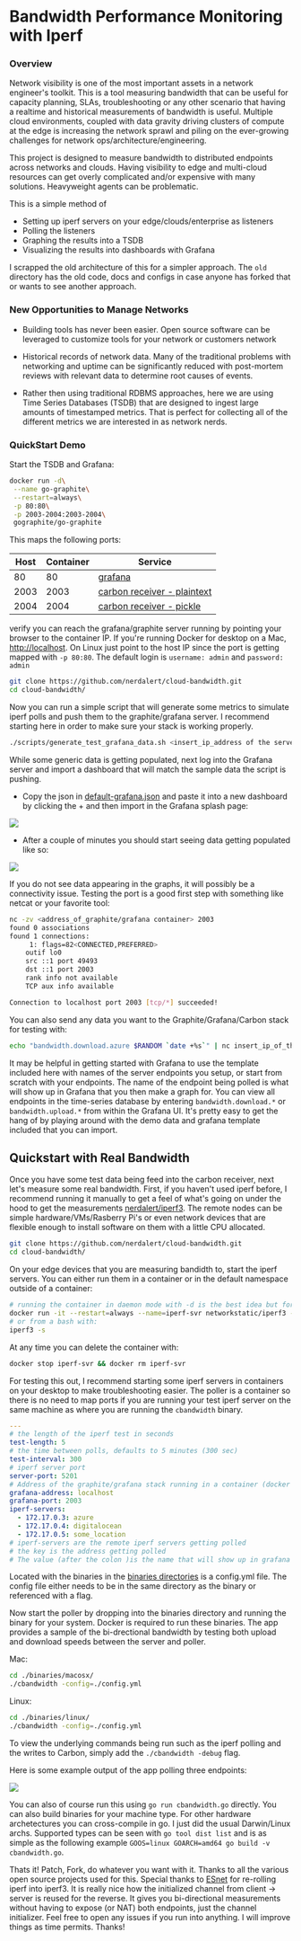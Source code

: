 # Bandwidth Performance Monitoring with Iperf

### Overview

Network visibility is one of the most important assets in a network engineer's toolkit. This is a tool measuring bandwidth that can be useful for capacity planning, SLAs, troubleshooting or any other scenario that having a realtime and historical measurements of bandwidth is useful. Multiple cloud environments, coupled with data gravity driving clusters of compute at the edge is increasing the network sprawl and piling on the ever-growing challenges for network ops/architecture/engineering.

This project is designed to measure bandwidth to distributed endpoints across networks and clouds. Having visibility to edge and multi-cloud resources can get overly complicated and/or expensive with many solutions. Heavyweight agents can be problematic.

This is a simple method of 
- Setting up iperf servers on your edge/clouds/enterprise as listeners
- Polling the listeners
- Graphing the results into a TSDB 
- Visualizing the results into dashboards with Grafana

I scrapped the old architecture of this for a simpler approach. The `old` directory has the old code, docs and configs in case anyone has forked that or wants to see another approach.

### New Opportunities to Manage Networks

- Building tools has never been easier. Open source software can be leveraged to customize tools for your network or customers network 

- Historical records of network data. Many of the traditional problems with networking and uptime can be significantly reduced with post-mortem reviews with relevant data to determine root causes of events. 

- Rather then using traditional RDBMS approaches, here we are using Time Series Databases (TSDB) that are designed to ingest large amounts of timestamped metrics. That is perfect for collecting all of the different metrics we are interested in as network nerds.

### QuickStart Demo

Start the TSDB and Grafana:

```sh
docker run -d\
 --name go-graphite\
 --restart=always\
 -p 80:80\
 -p 2003-2004:2003-2004\
 gographite/go-graphite
```

This maps the following ports:

Host | Container | Service
---- | --------- | -------------------------------------------------------------------------------------------------------------------
  80 |        80 | [grafana](http://docs.grafana.org/)
2003 |      2003 | [carbon receiver - plaintext](http://graphite.readthedocs.io/en/latest/feeding-carbon.html#the-plaintext-protocol)
2004 |      2004 | [carbon receiver - pickle](http://graphite.readthedocs.io/en/latest/feeding-carbon.html#the-pickle-protocol)

verify you can reach the grafana/graphite server running by pointing your browser to the container IP. If you're running Docker for desktop on a Mac, [http://localhost](http://localhost). On Linux just point to the host IP since the port is getting mapped with `-p 80:80`. The default login is `username: admin` and `password: admin`

```sh
git clone https://github.com/nerdalert/cloud-bandwidth.git
cd cloud-bandwidth/
```

Now you can run a simple script that will generate some metrics to simulate iperf polls and push them to the graphite/grafana server. I recommend starting here in order to make sure your stack is working properly.

```sh
./scripts/generate_test_grafana_data.sh <insert_ip_address of the server> 2003
```

While some generic data is getting populated, next log into the Grafana server and import a dashboard that will match the sample data the script is pushing.

- Copy the json in [default-grafana.json](./default-grafana.json) and paste it into a new dashboard by clicking the + and then import in the Grafana splash page:

![](http://networkstatic.net/wp-content/uploads/2019/11/grafana-import-sm.png)

- After a couple of minutes you should start seeing data getting populated like so: 

![](http://networkstatic.net/wp-content/uploads/2019/11/grafana-demo.png)

If you do not see data appearing in the graphs, it will possibly be a connectivity issue. Testing the port is a good first step with something like netcat or your favorite tool:

```sh
nc -zv <address_of_graphite/grafana container> 2003
found 0 associations
found 1 connections:
     1:	flags=82<CONNECTED,PREFERRED>
	outif lo0
	src ::1 port 49493
	dst ::1 port 2003
	rank info not available
	TCP aux info available

Connection to localhost port 2003 [tcp/*] succeeded!
```

You can also send any data you want to the Graphite/Grafana/Carbon stack for testing with:

```sh
echo "bandwidth.download.azure $RANDOM `date +%s`" | nc insert_ip_of_the_graphite_server_here 2003
```

It may be helpful in getting started with Grafana to use the template included here with names of the server endpoints you setup, or start from scratch with your endpoints. The name of the endpoint being polled is what will show up in Grafana that you then make a graph for. You can view all endpoints in the time-series database by entering `bandwidth.download.*` or `bandwidth.upload.*` from within the Grafana UI. It's pretty easy to get the hang of by playing around with the demo data and grafana template included that you can import.

## Quickstart with Real Bandwidth

Once you have some test data being feed into the carbon receiver, next let's measure some real bandwidth. First, if you haven't used iperf before, I recommend running it manually to get a feel of what's going on under the hood to get the measurements [nerdalert/iperf3](https://github.com/nerdalert/iperf3). The remote nodes can be simple hardware/VMs/Rasberry Pi's or even network devices that are flexible enough to install software on them with a little CPU allocated.

```sh
git clone https://github.com/nerdalert/cloud-bandwidth.git
cd cloud-bandwidth/
```

On your edge devices that you are measuring bandidth to, start the iperf servers. You can either run them in a container or in the default namespace outside of a container:


```sh
# running the container in daemon mode with -d is the best idea but for getting started I recommend:
docker run -it --restart=always --name=iperf-svr networkstatic/iperf3 -s
# or from a bash with:
iperf3 -s
```
At any time you can delete the container with:

```sh
docker stop iperf-svr && docker rm iperf-svr
```

For testing this out, I recommend starting some iperf servers in containers on your desktop to make troubleshooting easier. The poller is a container so there is no need to map ports if you are running your test iperf server on the same machine as where you are running the `cbandwidth` binary.

```yml
---
# the length of the iperf test in seconds
test-length: 5
# the time between polls, defaults to 5 minutes (300 sec)
test-interval: 300
# iperf server port
server-port: 5201
# Address of the graphite/grafana stack running in a container (docker for mac uses localhost)
grafana-address: localhost
grafana-port: 2003
iperf-servers: 
  - 172.17.0.3: azure
  - 172.17.0.4: digitalocean
  - 172.17.0.5: some_location
# iperf-servers are the remote iperf servers getting polled
# the key is the address getting polled
# The value (after the colon )is the name that will show up in grafana 
```

Located with the binaries in the [binaries directories](./binaries) is a config.yml file. The config file either needs to be in the same directory as the binary or referenced with a flag.

Now start the poller by dropping into the binaries directory and running the binary for your system. Docker is required to run these binaries. The app provides a sample of the bi-drectional bandwidth by testing both upload and download speeds between the server and poller.

Mac:

```sh
cd ./binaries/macosx/
./cbandwidth -config=./config.yml
```

Linux:

```sh
cd ./binaries/linux/
./cbandwidth -config=./config.yml
```

To view the underlying commands being run such as the iperf polling and the writes to Carbon, simply add the `./cbandwidth -debug` flag.

Here is some example output of the app polling three endpoints:

![](http://networkstatic.net/wp-content/uploads/2019/11/cbandwidth-800.gif)


You can also of course run this using `go run cbandwidth.go` directly. You can also build binaries for your machine type. For other hardware archetectures you can cross-compile in go. I just did the usual Darwin/Linux archs. Supported types can be seen with `go tool dist list` and is as simple as the following example `GOOS=linux GOARCH=amd64 go build -v cbandwidth.go`.

Thats it! Patch, Fork, do whatever you want with it. Thanks to all the various open source projects used for this. Special thanks to [ESnet](http://software.es.net/iperf/) for re-rolling iperf into iperf3. It is really nice how the initialized channel from client -> server is reused for the reverse. It gives you bi-directional measurements without having to expose (or NAT) both endpoints, just the channel initializer. Feel free to open any issues if you run into anything. I will improve things as time permits. Thanks!
